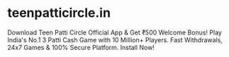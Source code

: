 # teenpatticircle.in
Download Teen Patti Circle Official App &amp; Get ₹500 Welcome Bonus! Play India's No.1 3 Patti Cash Game with 10 Million+ Players. Fast Withdrawals, 24x7 Games &amp; 100% Secure Platform. Install Now!
